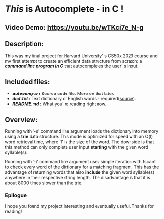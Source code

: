 # ***This*** is Autocomplete - in C !
## Video Demo:  <https://youtu.be/wTKci7e_N-g>
## Description:
This was my final project for Harvard University' s CS50x 2023 course and my first attempt to create an efficient data structure from scratch: a ***command line program in C*** that autocompletes the user' s input.
## Included files:
- ***autocomp.c :*** Source code file. More on that later.
- ***dict.txt :*** Text dictionary of English words - required([source](https://github.com/dwyl/english-words/blob/master/words_alpha.txt)).
- ***README.md :*** What you' re reading right now.
## Overview:
Running with '-s' command line argument loads the dictionary into memory using a **trie** data structure. This mode is optimized for speed with an O(l) word retrieval time, where 'l' is the size of the word. The downside is that this method can only complete user input **starting** with the given word syllable(s).

Running with '-i' command line argument uses simple iteration with fscanf to check every word of the dictionary for a matching fragment. This has the advantage of returning words that also **include** the given word syllable(s) anywhere in their respective string length. The disadvantage is that it is about 8000 times slower than the trie.
### Epilogue
I hope you found my project interesting and eventually useful. Thanks for reading!
